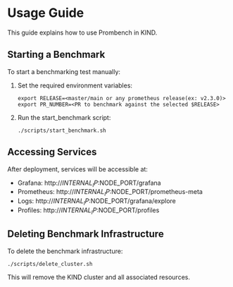 # Usage Guide

This guide explains how to use Prombench in KIND.

## Starting a Benchmark

To start a benchmarking test manually:

1. Set the required environment variables:
   ```
   export RELEASE=<master/main or any prometheus release(ex: v2.3.0)>
   export PR_NUMBER=<PR to benchmark against the selected $RELEASE>
   ```

2. Run the start_benchmark script:
   ```
   ./scripts/start_benchmark.sh
   ```

## Accessing Services

After deployment, services will be accessible at:

- Grafana: http://$INTERNAL_IP:$NODE_PORT/grafana
- Prometheus: http://$INTERNAL_IP:$NODE_PORT/prometheus-meta
- Logs: http://$INTERNAL_IP:$NODE_PORT/grafana/explore
- Profiles: http://$INTERNAL_IP:$NODE_PORT/profiles

## Deleting Benchmark Infrastructure

To delete the benchmark infrastructure:

```
./scripts/delete_cluster.sh
```

This will remove the KIND cluster and all associated resources.